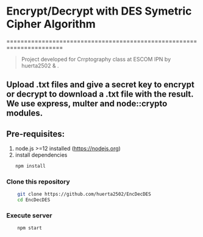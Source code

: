# Encrypt/Decrypt with DES Symetric Cipher Algorithm
======================================================================
> Project developed for Crrptography class at ESCOM IPN by huerta2502 & .
## Upload .txt files and give a secret key to encrypt or decrypt to download a .txt file with the result. We use express, multer and node::crypto modules.
## Pre-requisites:
1. node.js >=12 installed (https://nodejs.org)
2. install dependencies
    ```bash
    npm install
    ```
### Clone this repository
```bash
    git clone https://github.com/huerta2502/EncDecDES
    cd EncDecDES
```

### Execute server
```bash
    npm start
```
